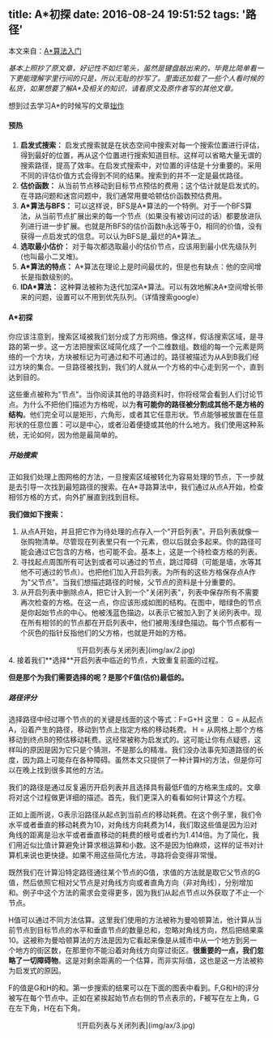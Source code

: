 title: A*初探
date: 2016-08-24 19:51:52
tags: '路径'
---

本文来自：[A\*算法入门][1]

_基本上照抄了原文章，好记性不如烂笔头，虽然是键盘敲出来的，毕竟比简单看一下更能理解字里行间的只是，所以无耻的抄写了。里面还加载了一些个人看时候的私货，如果想要了解A*及相关的知识，请看原文及原作者写的其他文章。_

想到过去学习A\*的时候写的文章[拙作][2]

#### 预热

1. **启发式搜索：**
	启发式搜索就是在状态空间中搜索对每一个搜索位置进行评估，得到最好的位置，再从这个位置进行搜索知道目标。这样可以省略大量无谓的搜索路径，提高了效率。在启发式搜索中，对位置的评估是十分重要的。采用不同的评估价值方式会得到不同的结果。搜索到的并不一定是最优路径。
2. **估价函数：**
	从当前节点移动到目标节点预估的费用；这个估计就是启发式的。在寻路问题和迷宫问题中，我们通常用曼哈顿估价函数预估费用。
3. **A*算法与BFS：**
	可以这样说，BFS是A\*算法的一个特例。对于一个BFS算法，从当前节点扩展出来的每一个节点（如果没有被访问过的话）都要放进队列进行进一步扩展。也就是所BFS的估价函数h永远等于0，相同的价值，没有获得一点启发式的信息。可以认为BFS是_最烂的A\*算法_。
4. **选取最小估价：**
	对于每次都选取最小的估价节点，应该用到最小优先级队列(也叫最小二叉堆)。
5. **A*算法的特点：**
	A*算法在理论上是时间最优的，但是也有缺点：他的空间增长是指数级别的。
6. **IDA*算法：**
	这种算法被称为迭代加深A\*算法。可以有效地解决A*空间增长带来的问题，设置可以不用到优先队列。（详情搜索google）
	
#### A*初探

你应该注意到，搜索区域被我们划分成了方形网络。像这样，假话搜索区域，是寻路的第一步。这一方法把搜索区域简化成了一个二维数组。数组的每一个元素是网络的一个方块，方块被标记为可通过和不可通过的。路径被描述为从A到B我们经过方块的集合。一旦路径被找到，我们的人就从一个方格的中心走到另一个，直到达到目的。

这些重点被称为"节点"。当你阅读其他的寻路资料时，你将经常会看到人们讨论节点。为什么不把他们描述为方格呢，以为**有可能你的路径被分割成其他不是方格的结构**。他们完全可以是矩形，六角形，或者其它任意形状。节点能够被放置在任意形状的任意位置：可以是中心，或者沿着便捷或其他的什么地方。我们使用这种系统，无论如何，因为他是最简单的。

##### 开始搜索

正如我们处理上图网格的方法，一旦搜索区域被转化为容易处理的节点，下一步就是去引导一次找到最短路径的搜索。在A\*寻路算法中，我们通过从点A开始，检查相邻方格的方式，向外扩展直到找到目标。

**我们做如下搜索：**

1. 从点A开始，并且把它作为待处理的点存入一个"开启列表"。开启列表就像一张购物清单。尽管现在列表里只有一个元素，但以后就会多起来。你的路径可能会通过它包含的方格，也可能不会。基本上，这是一个待检查方格的列表。
2. 寻找起点周围所有可达到或者可以通过的节点，跳过障碍（可能是墙，水等其他不可通过的节点）。也把他们加入开启列表。为所有的这些方格保存点A作为"父节点"。当我们想描述路径的时候，父节点的资料是十分重要的。
3. 从开启列表中删除点A，把它计入到一个"关闭列表"，列表中保存所有不需要再次检查的方格。在这一点，你应该形成如图的结构。在图中，暗绿色的节点是你起始节点的中心。他被浅蓝色描边，以表示它被加入到了关闭列表中。现在所有相邻的的节点都在开启列表中，他们被用浅绿色描边。每个节点都有一个灰色的指针反指他们的父方格，也就是开始的方格。
<div align=center>
	![开启列表与关闭列表](img/ax/2.jpg)
</div>
4. 接着我们**选择**开启列表中临近的节点，大致重复前面的过程。

**但是那个为我们需要选择的呢？是那个F值(估价)最低的。**

##### 路径评分

选择路径中经过哪个节点的的关键是线面的这个等式：F=G+H
这里：
	G = 从起点A，沿着产生的路径，移动到节点上指定方格的移动耗费。
	H = 从网格上那个方格移动到终点B的预估移动耗费。这经常被称为启发式的。这可能让你有点疑惑，这样叫的原因是因为它只是个猜测，不是那么的精准。我们没办法事先知道路径的长度，因为路上可能存在各种障碍。虽然本文只提供了一种计算H的方法，但是你可以在晚上找到很多其他的方法。
	
我们的路径是通过反复遍历开启列表并且选择具有最低F值的方格来生成的。文章将对这个过程做更详细的描述。首先，我们更深入的看看如何计算这个方程。

正如上面所说，G表示沿路径从起点到当前点的移动耗费。在这个例子里，我们令水平或者垂直的移动耗费为10，对角线方向耗费为14，我们取这些值是因为沿对角线的距离是沿水平或者垂直移动的耗费的根号或者约为1.414倍。为了简化，我们用近似比值计算避免计算求根运算和小数。这不是因为怕麻烦，这样的证书对计算机来说也更快捷。如果不用这些简化方法，寻路将会变得非常慢。

既然我们在计算沿特定路径通往某个节点的G值，求值的方法就是取它父节点的G值，然后依照它相对父节点是对角线方向或者直角方向（非对角线），分别增加和。例子中这个方法的需求会变得更多，因为我们从起点节点以外获取了不止一个节点。

H值可以通过不同方法估算。这里我们使用的方法被称为曼哈顿算法，他计算从当前节点到目标节点的水平和垂直节点的数量总和，忽略对角线方向，然后把结果乘10。这被称为曼哈顿算法的方法是因为它看起来像是从城市中从一个地方到另一个地方的街区数，在那里你不能沿着对角线方向穿过街区。**很重要的一点，我们忽略了一切障碍物**。这是对剩余距离的一个估算，而非实际值，这也是这一方法被称为启发式的原因。

F的值是G和H的和。第一步搜索的结果可以在下面的图表中看到。F,G和H的评分被写在每个节点中。正如在紧挨起始节点右侧的节点表示的，F被写在左上角，G在左下角，H在右下角。
<div align=center>
	![开启列表与关闭列表](img/ax/3.jpg)
</div>





[1]:http://www.cppblog.com/mythit/archive/2009/04/19/80492.aspx "A\*算法入门"
[2]:https://wenzhang.baidu.com/page/view?key=1b8ccf8fb20ba622-1426258524 "早起拙作"